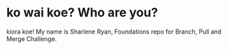 # ko wai koe? Who are you?
kiora koe! My name is Sharlene Ryan, 
Foundations repo for Branch, Pull and Merge Challenge.

